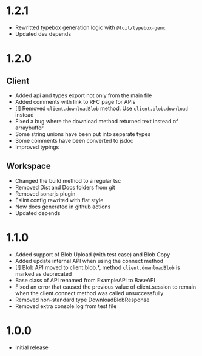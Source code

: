# 1.2.1

- Rewritted typebox generation logic with `@toil/typebox-genx`
- Updated dev depends

# 1.2.0

## Client

- Added api and types export not only from the main file
- Added comments with link to RFC page for APIs
- [!] Removed `client.downloadBlob` method. Use `client.blob.download` instead
- Fixed a bug where the download method returned text instead of arraybuffer
- Some string unions have been put into separate types
- Some comments have been converted to jsdoc
- Improved typings

## Workspace

- Changed the build method to a regular tsc
- Removed Dist and Docs folders from git
- Removed sonarjs plugin
- Eslint config rewrited with flat style
- Now docs generated in github actions
- Updated depends

# 1.1.0

- Added support of Blob Upload (with test case) and Blob Copy
- Added update internal API when using the connect method
- [!] Blob API moved to client.blob.\*, method `client.downloadBlob` is marked as deprecated
- Base class of API renamed from ExampleAPI to BaseAPI
- Fixed an error that caused the previous value of client.session to remain when the client.connect method was called unsuccessfully
- Removed non-standard type DownloadBlobResponse
- Removed extra console.log from test file

# 1.0.0

- Initial release
